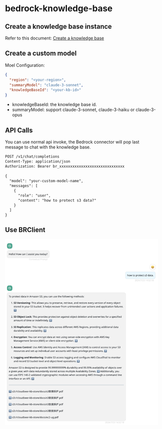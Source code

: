 # bedrock-knowledge-base

## Create a knowledge base instance

Refer to this document: [Create a knowledge base](https://docs.aws.amazon.com/bedrock/latest/userguide/knowledge-base-create.html)

## Create a custom model

Moel Configuration:

```json
{
  "region": "<your-region>",
  "summaryModel": "claude-3-sonnet",
  "knowledgeBaseId": "<your-kb-id>"
}

```

- knowledgeBaseId: the knowledge base id.
- summaryModel: support claude-3-sonnet, claude-3-haiku or claude-3-opus

## API Calls

You can use normal api invoke, the Bedrock connector will pop last message to chat with the knowledge base.

```text
POST /v1/chat/completions
Content-Type: application/json
Authorization: Bearer br_xxxxxxxxxxxxxxxxxxxxxxxxxxxxxx

{
  "model": "your-custom-model-name",
  "messages": [
    {
      "role": "user",
      "content": "how to protect s3 data?"
    }
  ]
}
```

## Use BRClient

![kb ui](./screenshots/kb-ui.png)
